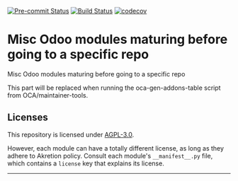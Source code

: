 
<!-- /!\ Non OCA Context : Set here the badge of your runbot / runboat instance. -->
[![Pre-commit Status](https://github.com/akretion/ak-odoo-incubator/actions/workflows/pre-commit.yml/badge.svg?branch=16.0)](https://github.com/akretion/ak-odoo-incubator/actions/workflows/pre-commit.yml?query=branch%3A16.0)
[![Build Status](https://github.com/akretion/ak-odoo-incubator/actions/workflows/test.yml/badge.svg?branch=16.0)](https://github.com/akretion/ak-odoo-incubator/actions/workflows/test.yml?query=branch%3A16.0)
[![codecov](https://codecov.io/gh/akretion/ak-odoo-incubator/branch/16.0/graph/badge.svg)](https://codecov.io/gh/akretion/ak-odoo-incubator)
<!-- /!\ Non OCA Context : Set here the badge of your translation instance. -->

<!-- /!\ do not modify above this line -->

# Misc Odoo modules maturing before going to a specific repo

Misc Odoo modules maturing before going to a specific repo

<!-- /!\ do not modify below this line -->

<!-- prettier-ignore-start -->

[//]: # (addons)

This part will be replaced when running the oca-gen-addons-table script from OCA/maintainer-tools.

[//]: # (end addons)

<!-- prettier-ignore-end -->

## Licenses

This repository is licensed under [AGPL-3.0](LICENSE).

However, each module can have a totally different license, as long as they adhere to Akretion
policy. Consult each module's `__manifest__.py` file, which contains a `license` key
that explains its license.

----
<!-- /!\ Non OCA Context : Set here the full description of your organization. -->
